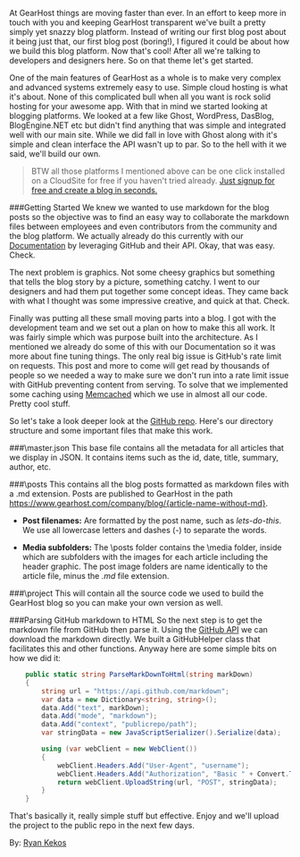 At GearHost things are moving faster than ever. In an effort to keep more in touch with you and keeping GearHost transparent we've built a pretty simply yet snazzy blog platform. Instead of writing our first blog post about it being just that, our first blog post (boring!), I figured it could be about how we build this blog platform. Now that's cool! After all we're talking to developers and designers here. So on that theme let's get started.

One of the main features of GearHost as a whole is to make very complex and advanced systems extremely easy to use. Simple cloud hosting is what it's about. None of this complicated bull when all you want is rock solid hosting for your awesome app. With that in mind we started looking at blogging platforms. We looked at a few like Ghost, WordPress, DasBlog, BlogEngine.NET etc but didn't find anything that was simple and integrated well with our main site. While we did fall in love with Ghost along with it's simple and clean interface the API wasn't up to par. So to the hell with it we said, we'll build our own.

> BTW all those platforms I mentioned above can be one click installed on a CloudSite for free if you haven't tried already. [Just signup for free and create a blog in seconds.](https://my.gearhost.com/account/signup)

###Getting Started
We knew we wanted to use markdown for the blog posts so the objective was to find an easy way to collaborate the markdown files between employees and even contributors from the community and the blog platform. We actually already do this currently with our [Documentation](https://www.gearhost.com/documentation) by leveraging GitHub and their API. Okay, that was easy. Check.

The next problem is graphics. Not some cheesy graphics but something that tells the blog story by a picture, something catchy. I went to our designers and had them put together some concept ideas. They came back with what I thought was some impressive creative, and quick at that. Check.

Finally was putting all these small moving parts into a blog. I got with the development team and we set out a plan on how to make this all work. It was fairly simple which was purpose built into the architecture. As I mentioned we already do some of this with our Documentation so it was more about fine tuning things. The only real big issue is GitHub's rate limit on requests. This post and more to come will get read by thousands of people so we needed a way to make sure we don't run into a rate limit issue with GitHub preventing content from serving. To solve that we implemented some caching using [Memcached](http://memcached.org/) which we use in almost all our code. Pretty cool stuff.

So let's take a look deeper look at the [GitHub repo](https://github.com/GearHost/blog). Here's our directory structure and some important files that make this work.

###\master.json
This base file contains all the metadata for all articles that we display in JSON. It contains items such as the id, date, title, summary, author, etc.

###\posts
This contains all the blog posts formatted as markdown files with a .md extension. Posts are published to GearHost in the path https://www.gearhost.com/company/blog/{article-name-without-md}.

* **Post filenames:** Are formatted by the post name, such as *lets-do-this*. We use all lowercase letters and dashes (-) to separate the words.

* **Media subfolders:** The \posts folder contains the \media folder, inside which are subfolders with the images for each article including the header graphic. The post image folders are name identically to the article file, minus the *.md* file extension.

###\project
This will contain all the source code we used to build the GearHost blog so you can make your own version as well.

###Parsing GitHub markdown to HTML
So the next step is to get the markdown file from GitHub then parse it. Using the [GitHub API](https://developer.github.com/v3/) we can download the markdown directly. We built a GitHubHelper class that facilitates this and other functions. Anyway here are some simple bits on how we did it:

```C#
	public static string ParseMarkDownToHtml(string markDown)
	{
		string url = "https://api.github.com/markdown";
		var data = new Dictionary<string, string>();
		data.Add("text", markDown);
		data.Add("mode", "markdown");
		data.Add("context", "publicrepo/path");
		var stringData = new JavaScriptSerializer().Serialize(data);

		using (var webClient = new WebClient())
		{
			webClient.Headers.Add("User-Agent", "username");
			webClient.Headers.Add("Authorization", "Basic " + Convert.ToBase64String(new ASCIIEncoding().GetBytes("username:password")));
			return webClient.UploadString(url, "POST", stringData);
		}
	}
```

That's basically it, really simple stuff but effective. Enjoy and we'll upload the project to the public repo in the next few days.

By: [Ryan Kekos](https://twitter.com/ryankekos)